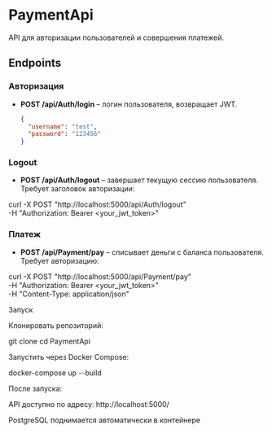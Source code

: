 # PaymentApi

API для авторизации пользователей и совершения платежей.  

## Endpoints

### Авторизация

- **POST /api/Auth/login** – логин пользователя, возвращает JWT.  
  ```json
  {
    "username": "test",
    "password": "123456"
  }

### Logout

- **POST /api/Auth/logout** – завершает текущую сессию пользователя.
Требует заголовок авторизации:

curl -X POST "http://localhost:5000/api/Auth/logout" \
  -H "Authorization: Bearer <your_jwt_token>"

### Платеж

- **POST /api/Payment/pay** – списывает деньги с баланса пользователя.
Требует авторизацию:

curl -X POST "http://localhost:5000/api/Payment/pay" \
  -H "Authorization: Bearer <your_jwt_token>" \
  -H "Content-Type: application/json"

Запуск

Клонировать репозиторий:

git clone <url>
cd PaymentApi


Запустить через Docker Compose:

docker-compose up --build


После запуска:

API доступно по адресу: http://localhost:5000/

PostgreSQL поднимается автоматически в контейнере